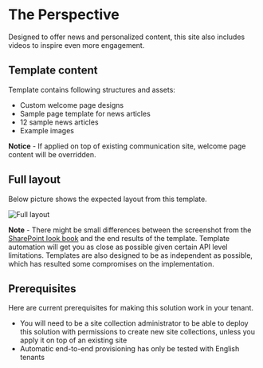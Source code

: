 # The Perspective

Designed to offer news and personalized content, this site also includes videos to inspire even more engagement. 

## Template content

Template contains following structures and assets:

- Custom welcome page designs
- Sample page template for news articles
- 12 sample news articles
- Example images

**Notice** - If applied on top of existing communication site, welcome page content will be overridden.

## Full layout

Below picture shows the expected layout from this template.

![Full layout](./full-layout-theperspective.jpg)

**Note** - There might be small differences between the screenshot from the [SharePoint look book](https://spdesign.azurewebsites.net) and the end results of the template. Template automation will get you as close as possible given certain API level limitations. Templates are also designed to be as independent as possible, which has resulted some compromises on the implementation.

## Prerequisites

Here are current prerequisites for making this solution work in your tenant.

- You will need to be a site collection administrator to be able to deploy this solution with permissions to create new site collections, unless you apply it on top of an existing site
- Automatic end-to-end provisioning has only be tested with English tenants
